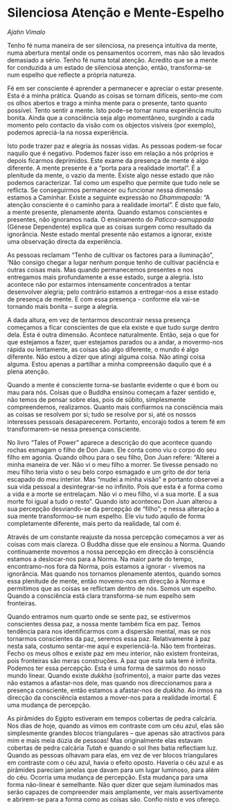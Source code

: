 Silenciosa Atenção e Mente-Espelho
==================================

*Ajahn Vimalo*

Tenho fé numa maneira de ser silenciosa, na presença intuitiva da mente,
numa abertura mental onde os pensamentos ocorrem, mas não são levados
demasiado a sério. Tenho fé numa total atenção. Acredito que se a mente
for conduzida a um estado de silenciosa atenção, então, transforma-se
num espelho que reflecte a própria natureza.

Fé em ser consciente é aprender a permanecer e apreciar o estar
presente. Esta é a minha prática. Quando as coisas se tornam difíceis,
sento-me com os olhos abertos e trago a minha mente para o presente,
tanto quanto possível. Tento sentir a mente. Isto pode-se tornar numa
experiência muito bonita. Ainda que a consciência seja algo momentâneo,
surgindo a cada momento pelo contacto da visão com os objectos visíveis
(por exemplo), podemos apreciá-la na nossa experiência.

Isto pode trazer paz e alegria às nossas vidas. As pessoas podem-se
focar naquilo que é negativo. Podemos fazer isso em relação a nós
próprios e depois ficarmos deprimidos. Este exame da presença de mente é
algo diferente. A mente presente é a “porta para a realidade imortal”. É
a plenitude da mente, o vazio da mente. Existe algo nesse estado que não
podemos caracterizar. Tal como um espelho que permite que tudo nele se
reflicta. Se conseguirmos permanecer ou funcionar nessa dimensão estamos
a Caminhar. Existe a seguinte expressão no *Dhammapada*: “A atenção
consciente é o caminho para a realidade imortal”. É disto que falo, a
mente presente, plenamente atenta. Quando estamos conscientes e
presentes, não ignoramos nada. O ensinamento do *Paticca-samuppada*
(Génese Dependente) explica que as coisas surgem como resultado da
ignorância. Neste estado mental presente não estamos a ignorar, existe
uma observação directa da experiência.

As pessoas reclamam “Tenho de cultivar os factores para a iluminação”,
‘Não consigo chegar a lugar nenhum porque tenho de cultivar paciência e
outras coisas mais. Mas quando permanecemos presentes e nos entregamos
mais profundamente a esse estado, surge a alegria. Isto acontece não por
estarmos intensamente concentrados a tentar desenvolver alegria; pelo
contrário estamos a entregar-nos a esse estado de presença de mente. E
com essa presença - conforme ela vai-se tornando mais bonita – surge a
alegria.

A dada altura, em vez de tentarmos descontrair nessa presença começamos
a ficar conscientes de que ela existe e que tudo surge dentro dela. Esta
é outra dimensão. Acontece naturalmente. Então, seja o que for que
estejamos a fazer, quer estejamos parados ou a andar, a movermo-nos
rápida ou lentamente, as coisas são algo diferente, o mundo é algo
diferente. Não estou a dizer que atingi alguma coisa. Não atingi coisa
alguma. Estou apenas a partilhar a minha compreensão daquilo que é a
plena atenção.

Quando a mente é consciente torna-se bastante evidente o que é bom ou
mau para nós. Coisas que o Buddha ensinou começam a fazer sentido e, não
temos de pensar sobre elas, pois de súbito, simplesmente compreendemos,
realizamos. Quanto mais confiarmos na consciência mais as coisas se
resolvem por si; tudo se resolve por si, até os nossos interesses
pessoais desaparecerem. Portanto, encorajo todos a terem fé em
transformarem-se nessa presença consciente.

No livro “Tales of Power” aparece a descrição do que acontece quando
rochas esmagam o filho de Don Juan. Ele conta como viu o corpo do seu
filho em agonia. Quando olhou para o seu filho, Don Juan refere:
“Alterei a minha maneira de ver. Não vi o meu filho a morrer. Se tivesse
pensado no meu filho teria visto o seu belo corpo esmagado e um grito de
dor teria escapado do meu interior. Mas “mudei a minha visão” e portanto
observei a sua vida pessoal a desintegrar-se no infinito. Pois que esta
é a forma como a vida e a morte se entrelaçam. Não vi o meu filho, vi a
sua morte. E a sua morte foi igual a tudo o resto”. Quando isto
aconteceu Don Juan alterou a sua percepção desviando-se da percepção de
“filho”; e nessa alteração a sua mente transformou-se num espelho. Ele
viu tudo aquilo de forma completamente diferente, mais perto da
realidade, tal com é.

Através de um constante reajuste da nossa percepção começamos a ver as
coisas com mais clareza. O Buddha disse que ele ensinou a Norma. Quando
continuamente movemos a nossa percepção em direcção à consciência
estamos a deslocar-nos para a Norma. Na maior parte do tempo,
encontramo-nos fora da Norma, pois estamos a ignorar - vivemos na
ignorância. Mas quando nos tornamos plenamente atentos, quando somos
essa plenitude de mente, então movemo-nos em direcção à Norma e
permitimos que as coisas se reflictam dentro de nós. Somos um espelho.
Quando a consciência está clara transforma-se num espelho sem
fronteiras.

Quando entramos num quarto onde se sente paz, se estivermos conscientes
dessa paz, a nossa mente também fica em paz. Temos tendência para nos
identificarmos com a dispersão mental, mas se nos tornarmos conscientes
da paz, seremos essa paz. Relativamente à paz nesta sala, costumo
sentar-me aqui e experienciá-la. Não tem fronteiras. Fecho os meus olhos
e existe paz em meu interior, não existem fronteiras, pois fronteiras
são meras construções. A paz que esta sala tem é infinita. Podemos ter
essa percepção. Esta é uma forma de sairmos do nosso mundo linear.
Quando existe *dukkha* (sofrimento), a maior parte das vezes não estamos
a afastar-nos dele, mas quando nos direccionamos para a presença
consciente, então estamos a afastar-nos de *dukkha*. Ao irmos na
direcção da consciência estamos a mover-nos para a realidade imortal. É
uma mudança de percepção.

As pirâmides do Egipto estiveram em tempos cobertas de pedra calcária.
Nos dias de hoje, quando as vimos em contraste com um céu azul, elas são
simplesmente grandes blocos triangulares – que apenas são atractivos
para mim e mais meia dúzia de pessoas! Mas originalmente elas estavam
cobertas de pedra calcária *Tutah* e quando o sol lhes batia reflectiam
luz. Quando as pessoas olhavam para elas, em vez de ver blocos
triangulares em contraste com o céu azul, havia o efeito oposto. Haveria
o céu azul e as pirâmides pareciam janelas que davam para um lugar
luminoso, para além do céu. Ocorria uma mudança de percepção. Esta
mudança para uma forma não-linear é semelhante. Não quer dizer que sejam
iluminados mas serão capazes de compreender mais amplamente, ver mais
assertivamente e abrirem-se para a forma como as coisas são. Confio
nisto e vos ofereço.
